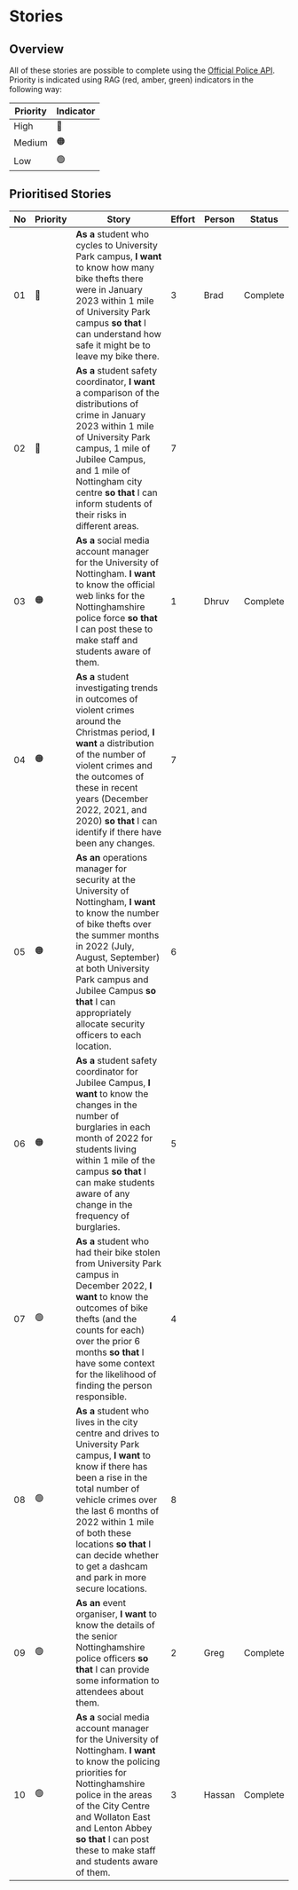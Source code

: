 # Stories

## Overview

All of these stories are possible to complete using the [Official Police API](https://data.police.uk/docs/). Priority is indicated using RAG (red, amber, green) indicators in the following way:

| Priority | Indicator |
| --- | --- |
| High | 🔴 |
| Medium | 🟠 |
| Low | 🟢 |

## Prioritised Stories

| No | Priority | Story | Effort | Person | Status |
| -- | -------- | ----- | ------ | ------ | ------ |
| 01 | 🔴 | **As a** student who cycles to University Park campus, **I want**  to know how many bike thefts there were in January 2023 within 1 mile of University Park campus **so that** I can understand how safe it might be to leave my bike there. | 3 | Brad | Complete |
| 02 | 🔴 | **As a** student safety coordinator, **I want**  a comparison of the distributions of crime in January 2023 within 1 mile of University Park campus, 1 mile of Jubilee Campus, and 1 mile of Nottingham city centre **so that** I can inform students of their risks in different areas. | 7 |  |
| 03 | 🟠 | **As a** social media account manager for the University of Nottingham. **I want**  to know the official web links for the Nottinghamshire police force **so that** I can post these to make staff and students aware of them. | 1 | Dhruv | Complete |
| 04 | 🟠 | **As a** student investigating trends in outcomes of violent crimes around the Christmas period, **I want**  a distribution of the number of violent crimes and the outcomes of these in recent years (December 2022, 2021, and 2020) **so that** I can identify if there have been any changes. | 7 |  |
| 05 | 🟠 | **As an** operations manager for security at the University of Nottingham, **I want**  to know the number of bike thefts over the summer months in 2022 (July, August, September) at both University Park campus and Jubilee Campus **so that** I can appropriately allocate security officers to each location. | 6 |  |
| 06 | 🟠 | **As a** student safety coordinator for Jubilee Campus, **I want**  to know the changes in the number of burglaries in each month of 2022 for students living within 1 mile of the campus **so that** I can make students aware of any change in the frequency of burglaries. | 5 |  |
| 07 | 🟢 | **As a** student who had their bike stolen from University Park campus in December 2022, **I want**  to know the outcomes of bike thefts (and the counts for each) over the prior 6 months **so that** I have some context for the likelihood of finding the person responsible. | 4 |  |
| 08 | 🟢 | **As a** student who lives in the city centre and drives to University Park campus, **I want**  to know if there has been a rise in the total number of vehicle crimes over the last 6 months of 2022 within 1 mile of both these locations **so that** I can decide whether to get a dashcam and park in more secure locations. | 8 |  |
| 09 | 🟢 | **As an** event organiser, **I want**  to know the details of the senior Nottinghamshire police officers **so that** I can provide some information to attendees about them. | 2 | Greg | Complete |
| 10 | 🟢 | **As a** social media account manager for the University of Nottingham. **I want**  to know the policing priorities for Nottinghamshire police in the areas of the City Centre and Wollaton East and Lenton Abbey **so that** I can post these to make staff and students aware of them. | 3 | Hassan | Complete |
